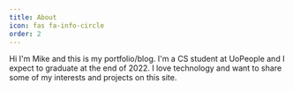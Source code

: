 ```yaml
---
title: About
icon: fas fa-info-circle
order: 2
---
```


Hi I'm Mike and this is my portfolio/blog.  I'm a CS student at UoPeople and I expect to graduate at the end of 2022.  I love technology and want to share some of my interests and projects on this site.
